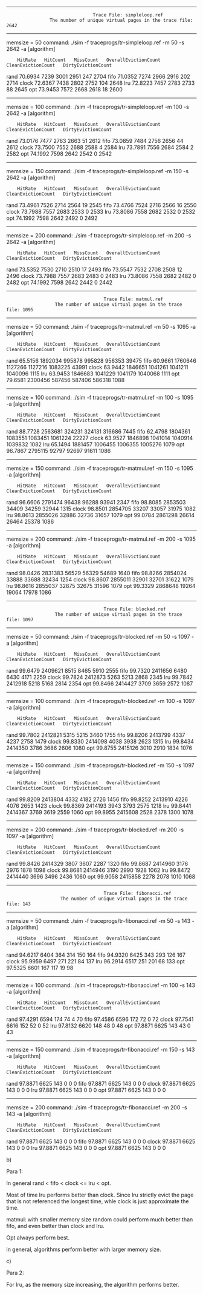 --------------------------------------------------------------------------------------------------------
                                    Trace File: simpleloop.ref
                    The number of unique virtual pages in the trace file: 2642
--------------------------------------------------------------------------------------------------------
memsize = 50    command: ./sim -f traceprogs/tr-simpleloop.ref -m 50 -s 2642 -a [algorithm]

        HitRate   HitCount   MissCount   OverallEvictionCount   CleanEvictionCount   DirtyEvictionCount
rand    70.6934     7239        3001            2951                   247                  2704
fifo    71.0352     7274        2966            2916                   202                  2714
clock   72.6367     7438        2802            2752                   104                  2648
lru     72.8223     7457        2783            2733                   88                   2645
opt     73.9453     7572        2668            2618                   18                   2600

********************************************************************************************************

memsize = 100   command: ./sim -f traceprogs/tr-simpleloop.ref -m 100 -s 2642 -a [algorithm]

        HitRate   HitCount   MissCount   OverallEvictionCount   CleanEvictionCount   DirtyEvictionCount
rand    73.0176     7477        2763            2663                    51                  2612
fifo    73.0859     7484        2756            2656                    44                  2612
clock   73.7500     7552        2688            2588                    4                   2584
lru     73.7891     7556        2684            2584                    2                   2582
opt     74.1992     7598        2642            2542                    0                   2542

********************************************************************************************************

memsize = 150   command: ./sim -f traceprogs/tr-simpleloop.ref -m 150 -s 2642 -a [algorithm]

        HitRate   HitCount   MissCount   OverallEvictionCount   CleanEvictionCount   DirtyEvictionCount
rand    73.4961     7526        2714            2564                    19                  2545
fifo    73.4766     7524        2716            2566                    16                  2550
clock   73.7988     7557        2683            2533                    0                   2533
lru     73.8086     7558        2682            2532                    0                   2532
opt     74.1992     7598        2642            2492                    0                   2492

********************************************************************************************************

memsize = 200   command: ./sim -f traceprogs/tr-simpleloop.ref -m 200 -s 2642 -a [algorithm]

        HitRate   HitCount   MissCount   OverallEvictionCount   CleanEvictionCount   DirtyEvictionCount
rand    73.5352     7530        2710            2510                    17                  2493
fifo    73.5547     7532        2708            2508                    12                  2496
clock   73.7988     7557        2683            2483                    0                   2483
lru     73.8086     7558        2682            2482                    0                   2482
opt     74.1992     7598        2642            2442                    0                   2442




--------------------------------------------------------------------------------------------------------
                                        Trace File: matmul.ref
                      The number of unique virtual pages in the trace file: 1095
--------------------------------------------------------------------------------------------------------
memsize = 50    command: ./sim -f traceprogs/tr-matmul.ref -m 50 -s 1095 -a [algorithm]

        HitRate   HitCount   MissCount   OverallEvictionCount   CleanEvictionCount   DirtyEvictionCount
rand    65.5156   1892034     995878            995828                956353                39475
fifo    60.9661   1760646     1127266           1127216               1083225               43991
clock   63.9442   1846651     1041261           1041211               1040096               1115
lru     63.9453   1846683     1041229           1041179               1040068               1111
opt     79.6581   2300456     587456            587406                586318                1088

********************************************************************************************************

memsize = 100   command: ./sim -f traceprogs/tr-matmul.ref -m 100 -s 1095 -a [algorithm]

        HitRate   HitCount   MissCount   OverallEvictionCount   CleanEvictionCount   DirtyEvictionCount
rand    88.7728   2563681     324231            324131                316686                7445
fifo    62.4798   1804361     1083551           1083451               1061224               22227
clock   63.9527   1846898     1041014           1040914               1039832               1082
lru     65.1494   1881457     1006455           1006355               1005276               1079
opt     96.7867   2795115     92797             92697                 91611                 1086

********************************************************************************************************

memsize = 150   command: ./sim -f traceprogs/tr-matmul.ref -m 150 -s 1095 -a [algorithm]

        HitRate   HitCount   MissCount   OverallEvictionCount   CleanEvictionCount   DirtyEvictionCount
rand    96.6606   2791474      96438            96288                  93941                2347
fifo    98.8085   2853503      34409            34259                  32944                1315
clock   98.8501   2854705      33207            33057                  31975                1082
lru     98.8613   2855026      32886            32736                  31657                1079
opt     99.0784   2861298      26614            26464                  25378                1086

********************************************************************************************************

memsize = 200   command: ./sim -f traceprogs/tr-matmul.ref -m 200 -s 1095 -a [algorithm]

        HitRate   HitCount   MissCount   OverallEvictionCount   CleanEvictionCount   DirtyEvictionCount
rand    98.0426   2831383      56529            56329                 54689                 1640
fifo    98.8266   2854024      33888            33688                 32434                 1254
clock   98.8607   2855011      32901            32701                 31622                 1079
lru     98.8616   2855037      32875            32675                 31596                 1079
opt     99.3329   2868648      19264            19064                 17978                 1086




--------------------------------------------------------------------------------------------------------
                                        Trace File: blocked.ref
                      The number of unique virtual pages in the trace file: 1097
--------------------------------------------------------------------------------------------------------
memsize = 50    command: ./sim -f traceprogs/tr-blocked.ref -m 50 -s 1097 -a [algorithm]

        HitRate   HitCount   MissCount   OverallEvictionCount   CleanEvictionCount   DirtyEvictionCount
rand    99.6479   2409621      8515              8465                  5910                 2555
fifo    99.7320   2411656      6480              6430                  4171                 2259
clock   99.7824   2412873      5263              5213                  2868                 2345
lru     99.7842   2412918      5218              5168                  2814                 2354
opt     99.8466   2414427      3709              3659                  2572                 1087

********************************************************************************************************

memsize = 100   command: ./sim -f traceprogs/tr-blocked.ref -m 100 -s 1097 -a [algorithm]

        HitRate   HitCount   MissCount   OverallEvictionCount   CleanEvictionCount   DirtyEvictionCount
rand    99.7802   2412821      5315              5215                  3460                 1755
fifo    99.8206   2413799      4337              4237                  2758                 1479
clock   99.8330   2414098      4038              3938                  2623                 1315
lru     99.8434   2414350      3786              3686                  2606                 1080
opt     99.8755   2415126      3010              2910                  1834                 1076

********************************************************************************************************

memsize = 150   command: ./sim -f traceprogs/tr-blocked.ref -m 150 -s 1097 -a [algorithm]

        HitRate   HitCount   MissCount   OverallEvictionCount   CleanEvictionCount   DirtyEvictionCount
rand    99.8209   2413804      4332              4182                  2726                 1456
fifo    99.8252   2413910      4226              4076                  2653                 1423
clock   99.8369   2414193      3943              3793                  2575                 1218
lru     99.8441   2414367      3769              3619                  2559                 1060
opt     99.8955   2415608      2528              2378                  1300                 1078

********************************************************************************************************

memsize = 200   command: ./sim -f traceprogs/tr-blocked.ref -m 200 -s 1097 -a [algorithm]

        HitRate   HitCount   MissCount   OverallEvictionCount   CleanEvictionCount   DirtyEvictionCount
rand    99.8426   2414329      3807              3607                  2287                 1320
fifo    99.8687   2414960      3176              2976                  1878                 1098
clock   99.8681   2414946      3190              2990                  1928                 1062
lru     99.8472   2414440      3696              3496                  2436                 1060
opt     99.9058   2415858      2278              2078                  1010                 1068




--------------------------------------------------------------------------------------------------------
                                        Trace File: fibonacci.ref
                        The number of unique virtual pages in the trace file: 143
--------------------------------------------------------------------------------------------------------
memsize = 50    command: ./sim -f traceprogs/tr-fibonacci.ref -m 50 -s 143 -a [algorithm]

        HitRate   HitCount   MissCount   OverallEvictionCount   CleanEvictionCount   DirtyEvictionCount
rand    94.6217     6404        364              314                   150                  164
fifo    94.9320     6425        343              293                   126                  167
clock   95.9959     6497        271              221                   84                   137
lru     96.2914     6517        251              201                   68                   133
opt     97.5325     6601        167              117                   19                   98

********************************************************************************************************

memsize = 100   command: ./sim -f traceprogs/tr-fibonacci.ref -m 100 -s 143 -a [algorithm]

        HitRate   HitCount   MissCount   OverallEvictionCount   CleanEvictionCount   DirtyEvictionCount
rand    97.4291     6594        174               74                    4                    70
fifo    97.4586     6596        172               72                    0                    72
clock   97.7541     6616        152               52                    0                    52
lru     97.8132     6620        148               48                    0                    48
opt     97.8871     6625        143               43                    0                    43

********************************************************************************************************

memsize = 150   command: ./sim -f traceprogs/tr-fibonacci.ref -m 150 -s 143 -a [algorithm]

        HitRate   HitCount   MissCount   OverallEvictionCount   CleanEvictionCount   DirtyEvictionCount
rand    97.8871     6625        143               0                     0                     0
fifo    97.8871     6625        143               0                     0                     0
clock   97.8871     6625        143               0                     0                     0
lru     97.8871     6625        143               0                     0                     0
opt     97.8871     6625        143               0                     0                     0

********************************************************************************************************

memsize = 200   command: ./sim -f traceprogs/tr-fibonacci.ref -m 200 -s 143 -a [algorithm]

        HitRate   HitCount   MissCount   OverallEvictionCount   CleanEvictionCount   DirtyEvictionCount
rand    97.8871     6625        143               0                     0                     0
fifo    97.8871     6625        143               0                     0                     0
clock   97.8871     6625        143               0                     0                     0
lru     97.8871     6625        143               0                     0                     0
opt     97.8871     6625        143               0                     0                     0

b)

Para 1:

In general rand < fifo < clock <= lru < opt.

Most of time lru performs better than clock. Since lru strictly evict the page that is not referenced the longest time, whle clock is just approximate the time.

matmul: with smaller memory size random could perform much better than fifo, and even better than clock and lru.

Opt always perform best.

in general, algorithms perform better with larger memory size.

c)

Para 2:

For lru, as the memory size increasing, the algorithm performs better.
